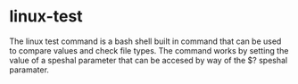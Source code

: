 # linux-test

The linux test command is a bash shell built in command that can be used to compare values and check file types. The command works by setting the value of a speshal parameter that can be accesed by way of the $? speshal paramater.